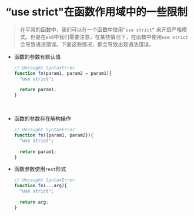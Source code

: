 # “use strict"在函数作用域中的一些限制

> 在平常的函数中，我们可以在一个函数中使用`”use strict“` 来开启严格模式。但是在`es6`中我们需要注意，在某些情况下，在函数中使用`use strict`会导致语法错误。下面这些情况，都会导致出现语法错误。



* 函数的参数有默认值

  ```javascript
  // Uncaught SyntaxError
  function fn(param1, param2 = param1){
    "use strict";
    
    return param1;
  }
  ```

  ​

* 函数的参数存在解构操作

  ```javascript
  // Uncaught SyntaxError
  function fn({param1, param2}){
    "use strict";
    
    return param1;
  }
  ```

* 函数参数使用`rest`形式

  ```javascript
  // Uncaught SyntaxError
  function fn(...arg){
    "use strict";
    
    return arg;
  }
  ```
